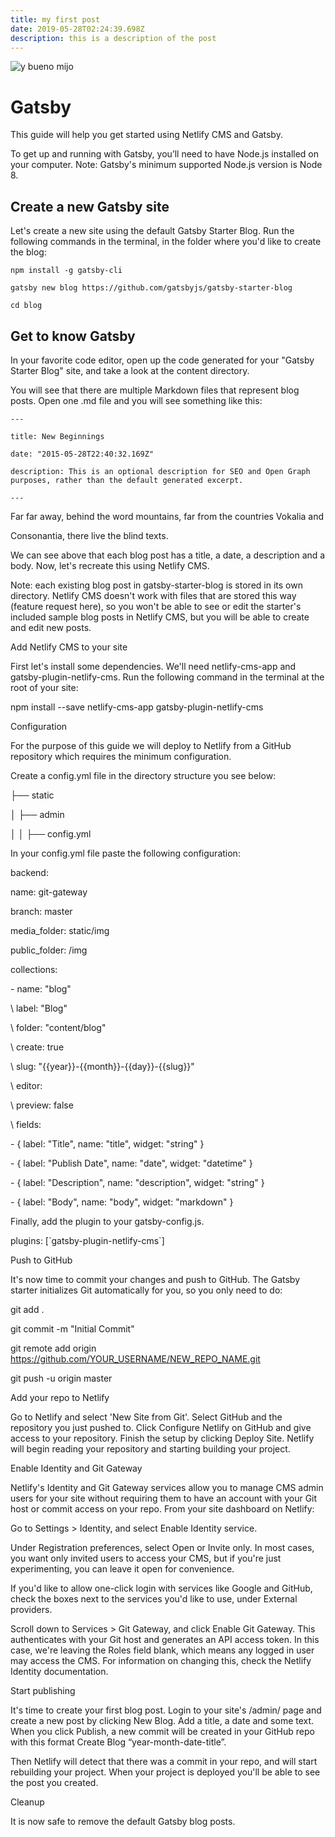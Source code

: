 ```yaml
---
title: my first post
date: 2019-05-28T02:24:39.698Z
description: this is a description of the post
---
```

![](/img/pp.jpeg "y bueno mijo")

# Gatsby

This guide will help you get started using Netlify CMS and Gatsby.

To get up and running with Gatsby, you’ll need to have Node.js installed on your computer. Note: Gatsby's minimum supported Node.js version is Node 8.

## Create a new Gatsby site

Let's create a new site using the default Gatsby Starter Blog. Run the following commands in the terminal, in the folder where you'd like to create the blog:

```
npm install -g gatsby-cli
```

```
gatsby new blog https://github.com/gatsbyjs/gatsby-starter-blog
```

```
cd blog
```

## Get to know Gatsby

In your favorite code editor, open up the code generated for your "Gatsby Starter Blog" site, and take a look at the content directory.

You will see that there are multiple Markdown files that represent blog posts. Open one .md file and you will see something like this:

```
---
```

```
title: New Beginnings
```

```
date: "2015-05-28T22:40:32.169Z"
```

```
description: This is an optional description for SEO and Open Graph purposes, rather than the default generated excerpt.
```

```
---
```

Far far away, behind the word mountains, far from the countries Vokalia and

Consonantia, there live the blind texts.

We can see above that each blog post has a title, a date, a description and a body. Now, let's recreate this using Netlify CMS.

Note: each existing blog post in gatsby-starter-blog is stored in its own directory. Netlify CMS doesn't work with files that are stored this way (feature request here), so you won't be able to see or edit the starter's included sample blog posts in Netlify CMS, but you will be able to create and edit new posts.

Add Netlify CMS to your site

First let's install some dependencies. We'll need netlify-cms-app and gatsby-plugin-netlify-cms. Run the following command in the terminal at the root of your site:

npm install --save netlify-cms-app gatsby-plugin-netlify-cms

Configuration

For the purpose of this guide we will deploy to Netlify from a GitHub repository which requires the minimum configuration.

Create a config.yml file in the directory structure you see below:

├── static

│   ├── admin

│   │   ├── config.yml

In your config.yml file paste the following configuration:

backend:

  name: git-gateway

  branch: master

media_folder: static/img

public_folder: /img

collections:

\- name: "blog"

\    label: "Blog"

\    folder: "content/blog"

\    create: true

\    slug: "{{year}}-{{month}}-{{day}}-{{slug}}"

\    editor:

\    preview: false

\    fields:

\- { label: "Title", name: "title", widget: "string" }

\- { label: "Publish Date", name: "date", widget: "datetime" }

\- { label: "Description", name: "description", widget: "string" }

\- { label: "Body", name: "body", widget: "markdown" }

Finally, add the plugin to your gatsby-config.js.

plugins: \[\`gatsby-plugin-netlify-cms\`]

Push to GitHub

It's now time to commit your changes and push to GitHub. The Gatsby starter initializes Git automatically for you, so you only need to do:

git add .

git commit -m "Initial Commit"

git remote add origin https://github.com/YOUR_USERNAME/NEW_REPO_NAME.git

git push -u origin master

Add your repo to Netlify

Go to Netlify and select 'New Site from Git'. Select GitHub and the repository you just pushed to. Click Configure Netlify on GitHub and give access to your repository. Finish the setup by clicking Deploy Site. Netlify will begin reading your repository and starting building your project.

Enable Identity and Git Gateway

Netlify's Identity and Git Gateway services allow you to manage CMS admin users for your site without requiring them to have an account with your Git host or commit access on your repo. From your site dashboard on Netlify:

Go to Settings > Identity, and select Enable Identity service.

Under Registration preferences, select Open or Invite only. In most cases, you want only invited users to access your CMS, but if you're just experimenting, you can leave it open for convenience.

If you'd like to allow one-click login with services like Google and GitHub, check the boxes next to the services you'd like to use, under External providers.

Scroll down to Services > Git Gateway, and click Enable Git Gateway. This authenticates with your Git host and generates an API access token. In this case, we're leaving the Roles field blank, which means any logged in user may access the CMS. For information on changing this, check the Netlify Identity documentation.

Start publishing

It's time to create your first blog post. Login to your site's /admin/ page and create a new post by clicking New Blog. Add a title, a date and some text. When you click Publish, a new commit will be created in your GitHub repo with this format Create Blog “year-month-date-title”.

Then Netlify will detect that there was a commit in your repo, and will start rebuilding your project. When your project is deployed you'll be able to see the post you created.

Cleanup

It is now safe to remove the default Gatsby blog posts.
